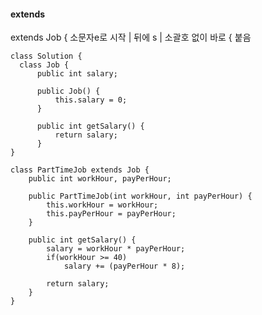 #### extends
extends Job { 소문자e로 시작 | 뒤에 s | 소괄호 없이 바로 { 붙음


    class Solution {
      class Job {
          public int salary;
  
          public Job() {
              this.salary = 0;
          }
  
          public int getSalary() {
              return salary;
          }
    }

    class PartTimeJob extends Job { 
        public int workHour, payPerHour;

        public PartTimeJob(int workHour, int payPerHour) {
            this.workHour = workHour;
            this.payPerHour = payPerHour;
        }

        public int getSalary() {
            salary = workHour * payPerHour;
            if(workHour >= 40)
                salary += (payPerHour * 8);

            return salary;
        }
    }
